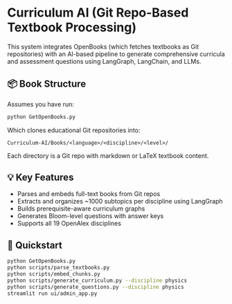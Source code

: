 # Curriculum AI (Git Repo-Based Textbook Processing)

This system integrates OpenBooks (which fetches textbooks as Git repositories) with an AI-based pipeline to generate comprehensive curricula and assessment questions using LangGraph, LangChain, and LLMs.

## 📦 Book Structure

Assumes you have run:
```bash
python GetOpenBooks.py
```

Which clones educational Git repositories into:
```
Curriculum-AI/Books/<language>/<discipline>/<level>/
```
Each directory is a Git repo with markdown or LaTeX textbook content.

## 💡 Key Features

- Parses and embeds full-text books from Git repos
- Extracts and organizes ~1000 subtopics per discipline using LangGraph
- Builds prerequisite-aware curriculum graphs
- Generates Bloom-level questions with answer keys
- Supports all 19 OpenAlex disciplines

## 🏁 Quickstart

```bash
python GetOpenBooks.py
python scripts/parse_textbooks.py
python scripts/embed_chunks.py
python scripts/generate_curriculum.py --discipline physics
python scripts/generate_questions.py --discipline physics
streamlit run ui/admin_app.py
```

